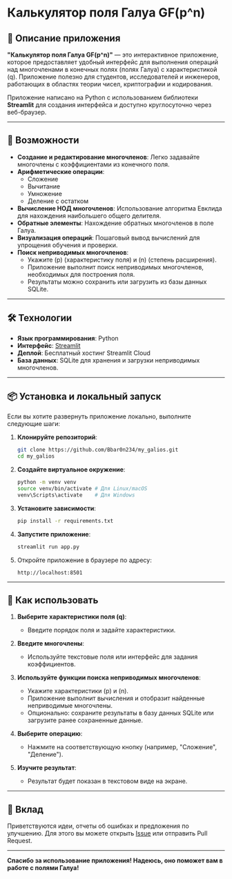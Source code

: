 # Калькулятор поля Галуа GF(p^n)

## 🧮 Описание приложения

**"Калькулятор поля Галуа GF(p^n)"** — это интерактивное приложение, которое предоставляет удобный интерфейс для выполнения операций над многочленами в конечных полях (полях Галуа) с характеристикой \(q\). Приложение полезно для студентов, исследователей и инженеров, работающих в областях теории чисел, криптографии и кодирования.

Приложение написано на Python с использованием библиотеки **Streamlit** для создания интерфейса и доступно круглосуточно через веб-браузер.

---

## 🔑 Возможности

- **Создание и редактирование многочленов**: Легко задавайте многочлены с коэффициентами из конечного поля.
- **Арифметические операции**:
  - Сложение
  - Вычитание
  - Умножение
  - Деление с остатком
- **Вычисление НОД многочленов**: Использование алгоритма Евклида для нахождения наибольшего общего делителя.
- **Обратные элементы**: Нахождение обратных многочленов в поле Галуа.
- **Визуализация операций**: Пошаговый вывод вычислений для упрощения обучения и проверки.
- **Поиск неприводимых многочленов**:
  - Укажите \(p\) (характеристику поля) и \(n\) (степень расширения).
  - Приложение выполнит поиск неприводимых многочленов, необходимых для построения поля.
  - Результаты можно сохранить или загрузить из базы данных SQLite.

---

## 🛠️ Технологии

- **Язык программирования**: Python
- **Интерфейс**: [Streamlit](https://streamlit.io)
- **Деплой**: Бесплатный хостинг Streamlit Cloud
- **База данных**: SQLite для хранения и загрузки неприводимых многочленов.

---

## 📦 Установка и локальный запуск

Если вы хотите развернуть приложение локально, выполните следующие шаги:

1. **Клонируйте репозиторий**:
   ```bash
   git clone https://github.com/Bbar0n234/my_galios.git
   cd my_galios
   ```

2. **Создайте виртуальное окружение**:
   ```bash
   python -m venv venv
   source venv/bin/activate # Для Linux/macOS
   venv\Scripts\activate    # Для Windows
   ```

3. **Установите зависимости**:
   ```bash
   pip install -r requirements.txt
   ```

4. **Запустите приложение**:
   ```bash
   streamlit run app.py
   ```

5. Откройте приложение в браузере по адресу:
   ```
   http://localhost:8501
   ```

---

## 📖 Как использовать

1. **Выберите характеристики поля \(q\)**:
   - Введите порядок поля и задайте характеристики.

2. **Введите многочлены**:
   - Используйте текстовые поля или интерфейс для задания коэффициентов.

3. **Используйте функции поиска неприводимых многочленов**:
   - Укажите характеристики \(p\) и \(n\).
   - Приложение выполнит вычисления и отобразит найденные неприводимые многочлены.
   - Опционально: сохраните результаты в базу данных SQLite или загрузите ранее сохраненные данные.

4. **Выберите операцию**:
   - Нажмите на соответствующую кнопку (например, "Сложение", "Деление").

5. **Изучите результат**:
   - Результат будет показан в текстовом виде на экране.

---

## 🤝 Вклад

Приветствуются идеи, отчеты об ошибках и предложения по улучшению. Для этого вы можете открыть [Issue](https://github.com/Bbar0n234/my_galios/issues) или отправить Pull Request.

---

**Спасибо за использование приложения! Надеюсь, оно поможет вам в работе с полями Галуа!**